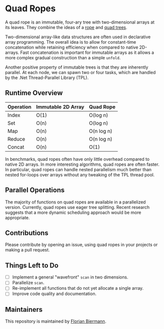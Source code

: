 # Quad Ropes #

A quad rope is an immutable, four-ary tree with two-dimensional arrays at its leaves. They combine the ideas of a [rope](https://en.wikipedia.org/wiki/Rope_(data_structure)) and [quad trees](https://en.wikipedia.org/wiki/Quadtree).

Two-dimensional array-like data structures are often used in declarative array programming. The overall idea is to allow for constant-time concatenation while retaining efficiency when compared to native 2D-arrays. Fast concatenation is important for immutable arrays as it allows a more complex gradual construction than a simple ```unfold```.

Another positive property of immutable trees is that they are inherently parallel. At each node, we can spawn two or four tasks, which are handled by the .Net Thread-Parallel Library (TPL).

## Runtime Overview ##


| Operation | Immutable 2D Array | Quad Rope  |
|-----------|--------------------|------------|
| Index     | O(1)               | O(log n)   |
| Set       | O(n)               | O(log n)   |
| Map       | O(n)               | O(n log n) |
| Reduce    | O(n)               | O(n log n) |
| Concat    | O(n)               | O(1)       |

In benchmarks, quad ropes often have only little overhead compared to native 2D arrays. In more interesting algorithms, quad ropes are often faster. In particular, quad ropes can handle nested parallelism much better than nested for-loops over arrays without any tweaking of the TPL thread pool.

## Parallel Operations ##

The majority of functions on quad ropes are available in a parallelized version. Currently, quad ropes use eager tree splitting. Recent research suggests that a more dynamic scheduling approach would be more appropriate.

## Contributions ##

Please contribute by opening an issue, using quad ropes in your projects or making a pull request.

## Things Left to Do ##

- [ ] Implement a general "wavefront" ```scan``` in two dimensions.
- [ ] Parallelize ```scan```.
- [ ] Re-implement all functions that do not yet allocate a single array.
- [ ] Improve code quality and documentation.

## Maintainers ##

This repository is maintained by [Florian Biermann](https://github.com/fbie).
